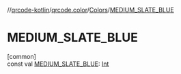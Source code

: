 //[qrcode-kotlin](../../../index.md)/[qrcode.color](../index.md)/[Colors](index.md)/[MEDIUM_SLATE_BLUE](-m-e-d-i-u-m_-s-l-a-t-e_-b-l-u-e.md)

# MEDIUM_SLATE_BLUE

[common]\
const val [MEDIUM_SLATE_BLUE](-m-e-d-i-u-m_-s-l-a-t-e_-b-l-u-e.md): [Int](https://kotlinlang.org/api/latest/jvm/stdlib/kotlin-stdlib/kotlin/-int/index.html)
